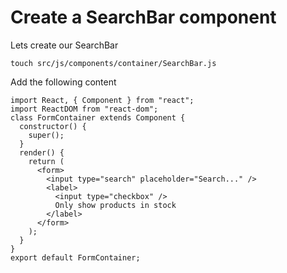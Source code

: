 # Create a SearchBar component

Lets create our SearchBar
```
touch src/js/components/container/SearchBar.js
```
Add the following content

```
import React, { Component } from "react";
import ReactDOM from "react-dom";
class FormContainer extends Component {
  constructor() {
    super();   
  }
  render() {
    return (
      <form>
        <input type="search" placeholder="Search..." />
        <label>
          <input type="checkbox" />
          Only show products in stock
        </label>
      </form>
    );
  }
}
export default FormContainer;
```
